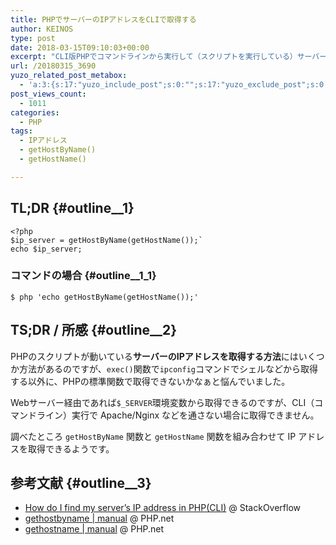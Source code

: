 ```yaml
---
title: PHPでサーバーのIPアドレスをCLIで取得する
author: KEINOS
type: post
date: 2018-03-15T09:10:03+00:00
excerpt: "CLI版PHPでコマンドラインから実行して（スクリプトを実行している）サーバーのIPアドレスは「`$ php 'echo getHostByName(getHostName());'`」で取得できます。"
url: /20180315_3690
yuzo_related_post_metabox:
  - 'a:3:{s:17:"yuzo_include_post";s:0:"";s:17:"yuzo_exclude_post";s:0:"";s:21:"yuzo_disabled_related";N;}'
post_views_count:
  - 1011
categories:
  - PHP
tags:
  - IPアドレス
  - getHostByName()
  - getHostName()

---
```

## TL;DR {#outline__1}

    <?php
    $ip_server = getHostByName(getHostName());`
    echo $ip_server;
    

### コマンドの場合 {#outline__1_1}

`$ php 'echo getHostByName(getHostName());'`

## TS;DR / 所感 {#outline__2}

PHPのスクリプトが動いている**サーバーのIPアドレスを取得する方法**にはいくつか方法があるのですが、`exec()`関数で`ipconfig`コマンドでシェルなどから取得する以外に、PHPの標準関数で取得できないかなぁと悩んでいました。

Webサーバー経由であれば`$_SERVER`環境変数から取得できるのですが、CLI（コマンドライン）実行で Apache/Nginx などを通さない場合に取得できません。

調べたところ `getHostByName` 関数と `getHostName` 関数を組み合わせて IP アドレスを取得できるようです。

## 参考文献 {#outline__3}

  * [How do I find my server&#8217;s IP address in PHP(CLI)][1] @ StackOverflow
  * [gethostbyname | manual][2] @ PHP.net
  * [gethostname | manual][3] @ PHP.net

 [1]: https://stackoverflow.com/questions/1814611/how-do-i-find-my-servers-ip-address-in-phpcli
 [2]: http://php.net/manual/ja/function.gethostbyname.php
 [3]: http://php.net/manual/ja/function.gethostname.php